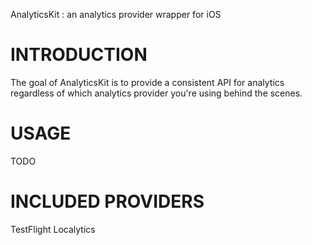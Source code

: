 AnalyticsKit : an analytics provider wrapper for iOS

INTRODUCTION
============
The goal of AnalyticsKit is to provide a consistent API for analytics
regardless of which analytics provider you're using behind the scenes.

USAGE
=====
TODO

INCLUDED PROVIDERS
==================
TestFlight
Localytics
